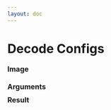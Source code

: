 ```yaml
---
layout: doc
---
```

# Decode Configs

<script setup lang="ts">
import { ref, onMounted } from 'vue';
import { Plus, Warning } from '@element-plus/icons-vue'; 
import { BlindWatermark } from '../../../src';

const imageUrl = ref('');
const theme = ref('light');
const compositeOperation = ref('overlay');
const compositeTimes = ref(4);
const fillColor = ref('#000');
const resultImageUrl = ref('');

const compositeOperations = [
  'source-over',
  'source-in',
  'source-out',
  'source-atop',
  'destination-over',
  'destination-in',
  'destination-out',
  'destination-atop',
  'lighter',
  'copy',
  'xor',
  'multiply',
  'screen',
  'overlay',
  'darken',
  'lighten',
  'color-dodge',
  'color-burn',
  'hard-light',
  'soft-light',
  'difference',
  'exclusion',
  'hue',
  'saturation',
  'color',
  'luminosity'
];

onMounted(() => {
});

const handleChangeImageSuccess = (uploadFile) => {
  imageUrl.value = uploadFile.url;
  handleDecode();
};

const handleChangeTheme = () => {
  if (theme.value === 'light') {
    compositeOperation.value = 'overlay';
    compositeTimes.value = 4;
    fillColor.value = '#000';
  } else {
    compositeOperation.value = 'overlay';
    compositeTimes.value = 3;
    fillColor.value = '#fff';
  }
  handleDecode();
};

const handleChangeCompositeOperation = () => {
  handleDecode();
};

const handleChangeCompositeTimes = () => {
  handleDecode();
};

const handleChangeFillColor = () => {
  handleDecode();
};

const handleDecode = () => {
  BlindWatermark.decode({
    fillColor: fillColor.value,
    compositeTimes: compositeTimes.value,
    compositeOperation: compositeOperation.value,
    url: imageUrl.value,
    onSuccess: (imageBase64) => {
      resultImageUrl.value = imageBase64;
    }
  });
};
</script>

<div>
  <div class="title">Image</div>
  <el-space>
    <el-upload
      style="display: inline-block"
      list-type="picture-card"
      accept="image/*"
      :auto-upload="false"
      :show-file-list="false"
      :on-change="handleChangeImageSuccess"
    >
      <el-icon><Plus /></el-icon>
    </el-upload>
    <el-image
      v-if="imageUrl"
      style="width: 148px; height: 148px"
      :src="imageUrl"
      :preview-src-list="[imageUrl]"
    />
  </el-space>
  <div class="title">Arguments</div>
  
  <el-descriptions :column="1" border>
    <el-descriptions-item label="Theme">
      <el-radio-group v-model="theme" @change="handleChangeTheme">
        <el-radio-button label="Light" value="light" />
        <el-radio-button label="Dark" value="dark" />
      </el-radio-group>
    </el-descriptions-item>
    <el-descriptions-item label="CompositeOperation">
      <el-select style="width: 400px" v-model="compositeOperation" filterable placeholder="please input composite operation" @change="handleChangeCompositeOperation">
        <el-option v-for="item in compositeOperations" :key="item" :label="item" :value="item" />
      </el-select>
    </el-descriptions-item>
    <el-descriptions-item label="CompositeTimes">
      <el-input-number v-model="compositeTimes" @change="handleChangeCompositeTimes" />
    </el-descriptions-item>
    <el-descriptions-item label="FillColor">
      <el-color-picker v-model="fillColor" @change="handleChangeFillColor" />
    </el-descriptions-item>
  </el-descriptions>

  <div class="title">Result</div>
  <el-image
    style="width: 400px; height: 400px"
    :src="resultImageUrl"
    :preview-src-list="[resultImageUrl]"
    fit="cover"
  />
</div>

<el-backtop></el-backtop>

<style scoped>
.title {
  color: var(--el-text-color-primary);
  font-size: 16px;
  font-weight: bold;
  margin: 10px 0;
}
</style>
